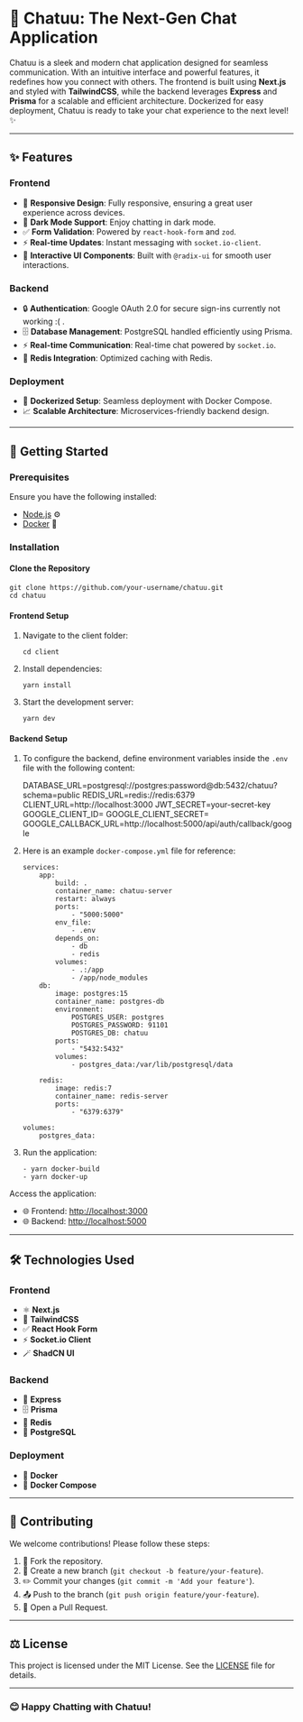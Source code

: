 # 💬 Chatuu: The Next-Gen Chat Application

Chatuu is a sleek and modern chat application designed for seamless communication. With an intuitive interface and powerful features, it redefines how you connect with others. The frontend is built using **Next.js** and styled with **TailwindCSS**, while the backend leverages **Express** and **Prisma** for a scalable and efficient architecture. Dockerized for easy deployment, Chatuu is ready to take your chat experience to the next level! ✨

---

## ✨ Features

### Frontend

-   📱 **Responsive Design**: Fully responsive, ensuring a great user experience across devices.
-   🌙 **Dark Mode Support**: Enjoy chatting in dark mode.
-   ✅ **Form Validation**: Powered by `react-hook-form` and `zod`.
-   ⚡ **Real-time Updates**: Instant messaging with `socket.io-client`.
-   🎨 **Interactive UI Components**: Built with `@radix-ui` for smooth user interactions.

### Backend

-   🔒 **Authentication**: Google OAuth 2.0 for secure sign-ins currently not working :( .
-   🗄️ **Database Management**: PostgreSQL handled efficiently using Prisma.
-   ⚡ **Real-time Communication**: Real-time chat powered by `socket.io`.
-   🧰 **Redis Integration**: Optimized caching with Redis.

### Deployment

-   🐳 **Dockerized Setup**: Seamless deployment with Docker Compose.
-   📈 **Scalable Architecture**: Microservices-friendly backend design.

---

## 🚀 Getting Started

### Prerequisites

Ensure you have the following installed:

-   [Node.js](https://nodejs.org/) ⚙️
-   [Docker](https://www.docker.com/) 🐋

### Installation

#### Clone the Repository

    git clone https://github.com/your-username/chatuu.git
    cd chatuu

#### Frontend Setup

1.  Navigate to the client folder:

        cd client

2.  Install dependencies:

        yarn install

3.  Start the development server:

        yarn dev

#### Backend Setup

1.  To configure the backend, define environment variables inside the `.env` file with the following content:

    DATABASE_URL=postgresql://postgres:password@db:5432/chatuu?schema=public
    REDIS_URL=redis://redis:6379
    CLIENT_URL=http://localhost:3000
    JWT_SECRET=your-secret-key
    GOOGLE_CLIENT_ID=
    GOOGLE_CLIENT_SECRET=
    GOOGLE_CALLBACK_URL=http://localhost:5000/api/auth/callback/google

2.  Here is an example `docker-compose.yml` file for reference:

        services:
            app:
                build: .
                container_name: chatuu-server
                restart: always
                ports:
                    - "5000:5000"
                env_file:
                    - .env
                depends_on:
                    - db
                    - redis
                volumes:
                    - .:/app
                    - /app/node_modules
            db:
                image: postgres:15
                container_name: postgres-db
                environment:
                    POSTGRES_USER: postgres
                    POSTGRES_PASSWORD: 91101
                    POSTGRES_DB: chatuu
                ports:
                    - "5432:5432"
                volumes:
                    - postgres_data:/var/lib/postgresql/data

            redis:
                image: redis:7
                container_name: redis-server
                ports:
                    - "6379:6379"

        volumes:
            postgres_data:

3.  Run the application:

        - yarn docker-build
        - yarn docker-up

Access the application:

-   🌐 Frontend: [http://localhost:3000](http://localhost:3000)
-   🌐 Backend: [http://localhost:5000](http://localhost:5000)

---

## 🛠️ Technologies Used

### Frontend

-   ⚛️ **Next.js**
-   🎨 **TailwindCSS**
-   ✅ **React Hook Form**
-   ⚡ **Socket.io Client**
-   🪄 **ShadCN UI**

### Backend

-   🚀 **Express**
-   🗄️ **Prisma**
-   🧰 **Redis**
-   🐘 **PostgreSQL**

### Deployment

-   🐋 **Docker**
-   🐋 **Docker Compose**

---

## 🤝 Contributing

We welcome contributions! Please follow these steps:

1.  🔀 Fork the repository.
2.  🌱 Create a new branch (`git checkout -b feature/your-feature`).
3.  ✏️ Commit your changes (`git commit -m 'Add your feature'`).
4.  📤 Push to the branch (`git push origin feature/your-feature`).
5.  🔧 Open a Pull Request.

---

## ⚖️ License

This project is licensed under the MIT License. See the [LICENSE](LICENSE) file for details.

---

### 😊 Happy Chatting with Chatuu!
